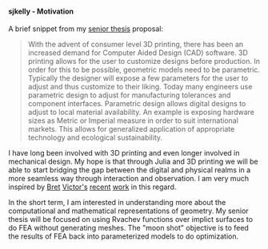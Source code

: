 #### sjkelly - Motivation

A brief snippet from my [senior thesis](https://github.com/sjkelly/MQP) proposal: 

>With the advent of consumer level 3D printing, there has been an increased
>demand for Computer Aided Design (CAD) software. 3D printing allows for the
>user to customize designs before production. In order for this to be possible,
>geometric models need to be parametric. Typically the designer will expose a
>few parameters for the user to adjust and thus customize to their liking.
>Today many engineers use parametric design to adjust for manufacturing
>tolerances and component interfaces. Parametric design allows digital designs
>to adjust to local material availability. An example is exposing hardware sizes as
>Metric or Imperial measure in order to suit international markets. This allows
>for generalized application of appropriate technology and ecological sustainability.

I have long been involved with 3D printing and even longer involved in mechanical design.
My hope is that through Julia and 3D printing we will be able to start bridging the gap
between the digital and physical realms in a more seamless way through interaction and observation.
I am very much inspired by
[Bret](http://worrydream.com/TheHumaneRepresentationOfThought/note.html)
[Victor's](http://worrydream.com/SeeingSpaces/)
[recent](http://worrydream.com/DrawingDynamicVisualizationsTalkAddendum/)
[work](http://worrydream.com/MediaForThinkingTheUnthinkable/note.html)
in this regard.

In the short term, I am interested in understanding more about the computational
and mathematical representations of geometry. My senior thesis will be focused
on using Rvachev functions over implict surfaces to do FEA without generating
meshes. The "moon shot" objective is to feed the results of FEA back into
parameterized models to do optimization.
